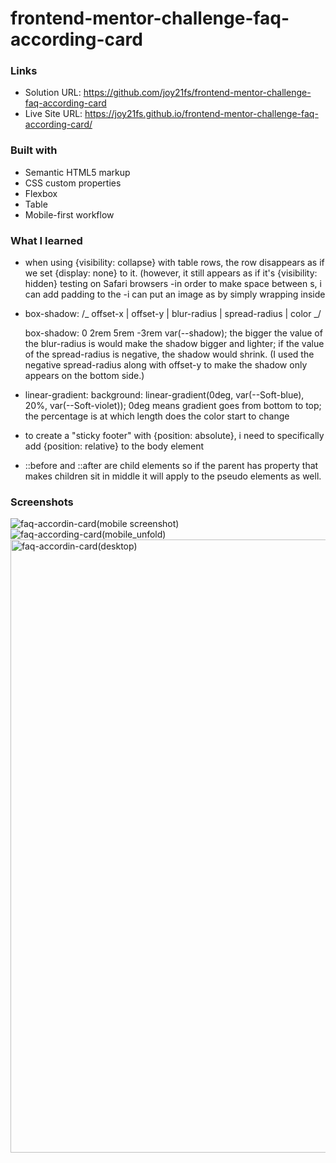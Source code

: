 # frontend-mentor-challenge-faq-according-card

### Links

- Solution URL: https://github.com/joy21fs/frontend-mentor-challenge-faq-according-card
- Live Site URL: https://joy21fs.github.io/frontend-mentor-challenge-faq-according-card/


### Built with

- Semantic HTML5 markup
- CSS custom properties
- Flexbox
- Table
- Mobile-first workflow


### What I learned

- when using {visibility: collapse} with table rows, the row disappears as if we set {display: none} to it. (however, it still appears as if it's {visibility: hidden} testing on Safari browsers
-in order to make space between <tr>s, i can add padding to the <td>
-i can put an image as <td> by simply wrapping <img>inside<td></td>

- box-shadow:
  /_ offset-x | offset-y | blur-radius | spread-radius | color _/
  
  box-shadow: 0 2rem 5rem -3rem var(--shadow);
  the bigger the value of the blur-radius is would make the shadow bigger and lighter; if the value of the spread-radius is negative, the shadow would shrink. (I used the negative spread-radius along with offset-y to make the shadow only appears on the bottom side.)

- linear-gradient:
  background: linear-gradient(0deg, var(--Soft-blue), 20%, var(--Soft-violet));
  0deg means gradient goes from bottom to top; the percentage is at which length does the color start to change

- to create a "sticky footer" with {position: absolute}, i need to specifically add {position: relative} to the body element

- ::before and ::after are child elements so if the parent has property that makes children sit in middle it will apply to the pseudo elements as well.
  
 ### Screenshots
  
![faq-accordin-card(mobile screenshot)](https://user-images.githubusercontent.com/95619834/158013666-824d5245-6f2e-40c8-9857-92ce32f8dcf9.png)
![faq-according-card(mobile_unfold)](https://user-images.githubusercontent.com/95619834/158013669-19b1e1aa-8e46-47bf-80a9-c3231c6f8320.png)
<img width="981" alt="faq-accordin-card(desktop)" src="https://user-images.githubusercontent.com/95619834/158013842-f869828b-d18c-4732-8cc8-c585fb046cee.png">

  
